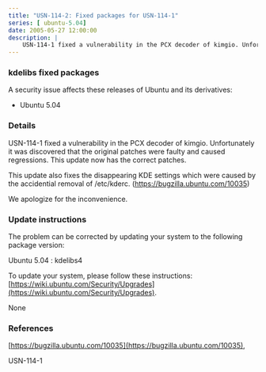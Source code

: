 ```yaml
---
title: "USN-114-2: Fixed packages for USN-114-1"
series: [ ubuntu-5.04]
date: 2005-05-27 12:00:00
description: |
    USN-114-1 fixed a vulnerability in the PCX decoder of kimgio. Unfortunately it was discovered that the original patches were faulty and caused regressions. This update now has the correct patches.
--- 
```

 
### kdelibs fixed packages

A security issue affects these releases of Ubuntu and its derivatives:

* Ubuntu 5.04

### Details

USN-114-1 fixed a vulnerability in the PCX decoder of kimgio. Unfortunately it was discovered that the original patches were faulty and caused regressions. This update now has the correct patches.

This update also fixes the disappearing KDE settings which were caused by the accidential removal of /etc/kderc. (https://bugzilla.ubuntu.com/10035)

We apologize for the inconvenience.

### Update instructions

The problem can be corrected by updating your system to the following package version:

Ubuntu 5.04
 : kdelibs4 

To update your system, please follow these instructions: [https://wiki.ubuntu.com/Security/Upgrades](https://wiki.ubuntu.com/Security/Upgrades).

None

### References

 [https://bugzilla.ubuntu.com/10035](https://bugzilla.ubuntu.com/10035), 

 USN-114-1
 
